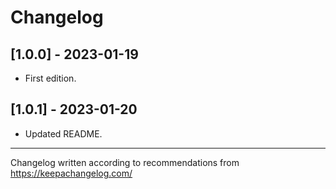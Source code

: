 # Changelog 

## [1.0.0] - 2023-01-19

- First edition.

## [1.0.1] - 2023-01-20

- Updated README.

---
Changelog written according to recommendations from https://keepachangelog.com/

